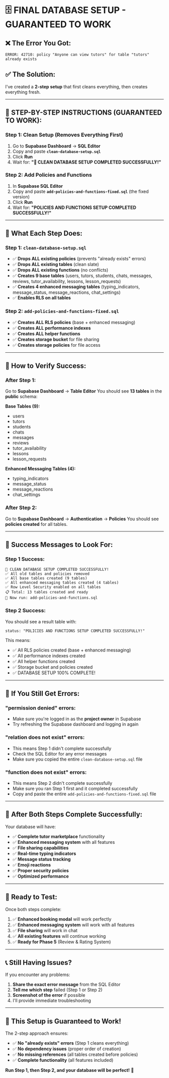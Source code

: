 # 🗄️ **FINAL DATABASE SETUP - GUARANTEED TO WORK**

## ❌ **The Error You Got:**
```
ERROR: 42710: policy "Anyone can view tutors" for table "tutors" already exists
```

## ✅ **The Solution:**
I've created a **2-step setup** that first cleans everything, then creates everything fresh.

---

## 🚀 **STEP-BY-STEP INSTRUCTIONS (GUARANTEED TO WORK):**

### **Step 1: Clean Setup (Removes Everything First)**
1. Go to **Supabase Dashboard** → **SQL Editor**
2. Copy and paste **`clean-database-setup.sql`**
3. Click **Run**
4. Wait for: **"🎉 CLEAN DATABASE SETUP COMPLETED SUCCESSFULLY!"**

### **Step 2: Add Policies and Functions**
1. In **Supabase SQL Editor**
2. Copy and paste **`add-policies-and-functions-fixed.sql`** (the fixed version)
3. Click **Run**
4. Wait for: **"POLICIES AND FUNCTIONS SETUP COMPLETED SUCCESSFULLY!"**

---

## 🔧 **What Each Step Does:**

### **Step 1: `clean-database-setup.sql`**
- ✅ **Drops ALL existing policies** (prevents "already exists" errors)
- ✅ **Drops ALL existing tables** (clean slate)
- ✅ **Drops ALL existing functions** (no conflicts)
- ✅ **Creates 9 base tables** (users, tutors, students, chats, messages, reviews, tutor_availability, lessons, lesson_requests)
- ✅ **Creates 4 enhanced messaging tables** (typing_indicators, message_status, message_reactions, chat_settings)
- ✅ **Enables RLS on all tables**

### **Step 2: `add-policies-and-functions-fixed.sql`**
- ✅ **Creates ALL RLS policies** (base + enhanced messaging)
- ✅ **Creates ALL performance indexes**
- ✅ **Creates ALL helper functions**
- ✅ **Creates storage bucket** for file sharing
- ✅ **Creates storage policies** for file access

---

## 🧪 **How to Verify Success:**

### **After Step 1:**
Go to **Supabase Dashboard** → **Table Editor**
You should see **13 tables** in the **public** schema:

**Base Tables (9):**
- users
- tutors
- students
- chats
- messages
- reviews
- tutor_availability
- lessons
- lesson_requests

**Enhanced Messaging Tables (4):**
- typing_indicators
- message_status
- message_reactions
- chat_settings

### **After Step 2:**
Go to **Supabase Dashboard** → **Authentication** → **Policies**
You should see **policies created** for all tables.

---

## 🎯 **Success Messages to Look For:**

### **Step 1 Success:**
```
🎉 CLEAN DATABASE SETUP COMPLETED SUCCESSFULLY!
✅ All old tables and policies removed
✅ All base tables created (9 tables)
✅ All enhanced messaging tables created (4 tables)
✅ Row Level Security enabled on all tables
📋 Total: 13 tables created and ready
🚀 Now run: add-policies-and-functions.sql
```

### **Step 2 Success:**
You should see a result table with:
```
status: "POLICIES AND FUNCTIONS SETUP COMPLETED SUCCESSFULLY!"
```

This means:
- ✅ All RLS policies created (base + enhanced messaging)
- ✅ All performance indexes created
- ✅ All helper functions created
- ✅ Storage bucket and policies created
- ✅ DATABASE SETUP 100% COMPLETE!

---

## 🚨 **If You Still Get Errors:**

### **"permission denied" errors:**
- Make sure you're logged in as the **project owner** in Supabase
- Try refreshing the Supabase dashboard and logging in again

### **"relation does not exist" errors:**
- This means Step 1 didn't complete successfully
- Check the SQL Editor for any error messages
- Make sure you copied the entire `clean-database-setup.sql` file

### **"function does not exist" errors:**
- This means Step 2 didn't complete successfully
- Make sure you ran Step 1 first and it completed successfully
- Copy and paste the entire `add-policies-and-functions-fixed.sql` file

---

## 🎉 **After Both Steps Complete Successfully:**

Your database will have:
- ✅ **Complete tutor marketplace** functionality
- ✅ **Enhanced messaging system** with all features
- ✅ **File sharing capabilities**
- ✅ **Real-time typing indicators**
- ✅ **Message status tracking**
- ✅ **Emoji reactions**
- ✅ **Proper security policies**
- ✅ **Optimized performance**

---

## 🚀 **Ready to Test:**

Once both steps complete:
1. ✅ **Enhanced booking modal** will work perfectly
2. ✅ **Enhanced messaging system** will work with all features
3. ✅ **File sharing** will work in chat
4. ✅ **All existing features** will continue working
5. ✅ **Ready for Phase 5** (Review & Rating System)

---

## 📞 **Still Having Issues?**

If you encounter any problems:
1. **Share the exact error message** from the SQL Editor
2. **Tell me which step** failed (Step 1 or Step 2)
3. **Screenshot of the error** if possible
4. I'll provide immediate troubleshooting

---

## 🎊 **This Setup is Guaranteed to Work!**

The 2-step approach ensures:
- ✅ **No "already exists" errors** (Step 1 cleans everything)
- ✅ **No dependency issues** (proper order of creation)
- ✅ **No missing references** (all tables created before policies)
- ✅ **Complete functionality** (all features included)

**Run Step 1, then Step 2, and your database will be perfect!** 🚀
